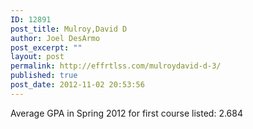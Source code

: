 ```yaml
---
ID: 12891
post_title: Mulroy,David D
author: Joel DesArmo
post_excerpt: ""
layout: post
permalink: http://effrtlss.com/mulroydavid-d-3/
published: true
post_date: 2012-11-02 20:53:56
---
```

<p>Average GPA in Spring 2012 for first course listed: 2.684</p>